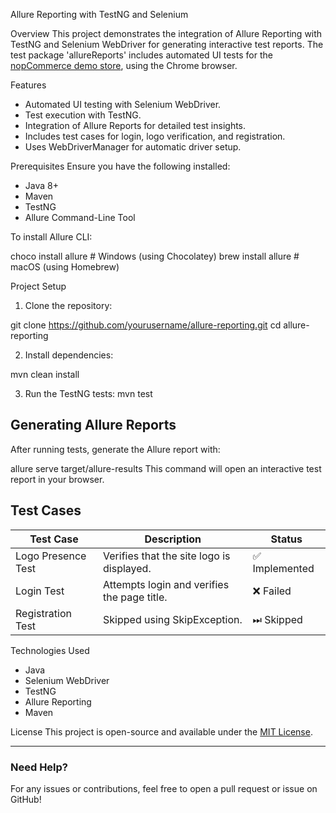 Allure Reporting with TestNG and Selenium

Overview
This project demonstrates the integration of Allure Reporting with TestNG and Selenium WebDriver for generating interactive test reports. The test package 'allureReports' includes automated UI tests for the [nopCommerce demo store](https://demo.nopcommerce.com/), using the Chrome browser.

Features
- Automated UI testing with Selenium WebDriver.
- Test execution with TestNG.
- Integration of Allure Reports for detailed test insights.
- Includes test cases for login, logo verification, and registration.
- Uses WebDriverManager for automatic driver setup.

Prerequisites
Ensure you have the following installed:

- Java 8+
- Maven
- TestNG
- Allure Command-Line Tool

To install Allure CLI:

choco install allure  # Windows (using Chocolatey)
brew install allure   # macOS (using Homebrew)


Project Setup

1. Clone the repository:

git clone https://github.com/yourusername/allure-reporting.git
cd allure-reporting

2. Install dependencies:

mvn clean install

3. Run the TestNG tests:
mvn test

## Generating Allure Reports

After running tests, generate the Allure report with:

allure serve target/allure-results
This command will open an interactive test report in your browser.

## Test Cases

| Test Case          | Description                                 | Status         |
|--------------------|---------------------------------------------|--------------  |
| Logo Presence Test | Verifies that the site logo is displayed.   | ✅ Implemented |
| Login Test        | Attempts login and verifies the page title.  | ❌ Failed      |
| Registration Test | Skipped using SkipException.                 | ⏭ Skipped      |

Technologies Used
- Java
- Selenium WebDriver
- TestNG
- Allure Reporting
- Maven

License
This project is open-source and available under the [MIT License](LICENSE).

---
### Need Help?
For any issues or contributions, feel free to open a pull request or issue on GitHub!


